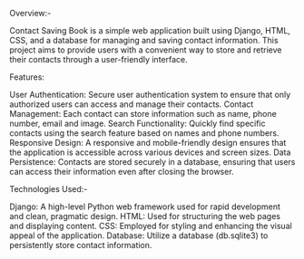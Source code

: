 Overview:-

Contact Saving Book is a simple web application built using Django, HTML, CSS, and a database for managing and saving contact information. 
This project aims to provide users with a convenient way to store and retrieve their contacts through a user-friendly interface.

Features:

User Authentication: Secure user authentication system to ensure that only authorized users can access and manage their contacts.
Contact Management:  Each contact can store information such as name, phone number, email and image.
Search Functionality: Quickly find specific contacts using the search feature based on names and phone numbers.
Responsive Design: A responsive and mobile-friendly design ensures that the application is accessible across various devices and screen sizes.
Data Persistence: Contacts are stored securely in a database, ensuring that users can access their information even after closing the browser.

Technologies Used:-

Django: A high-level Python web framework used for rapid development and clean, pragmatic design.
HTML: Used for structuring the web pages and displaying content.
CSS: Employed for styling and enhancing the visual appeal of the application.
Database: Utilize a database (db.sqlite3) to persistently store contact information.
